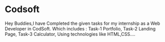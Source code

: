 # Codsoft
Hey Buddies,I have Completed the given tasks for my internship as a Web Developer in CodSoft.
Which includes :
Task-1 Portfolio,
Task-2 Landing Page,
Task-3 Calculator,
Using technologies like HTML,CSS....
